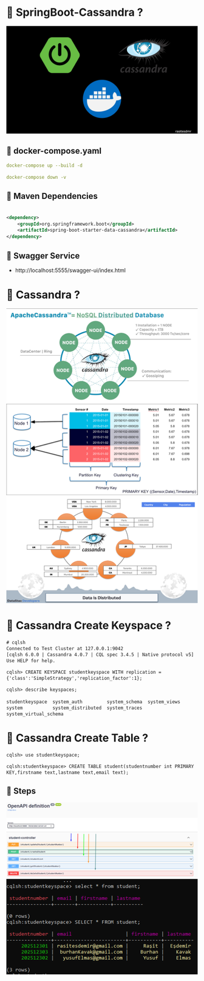 # 🎯 SpringBoot-Cassandra ?

<img src="https://github.com/rasitesdmr/SpringBoot-Cassandra/blob/master/image/cas7.jpg">

## 📌 docker-compose.yaml

```yaml
docker-compose up --build -d
```

```yaml
docker-compose down -v
```

## 📌 Maven Dependencies

```xml

<dependency>
    <groupId>org.springframework.boot</groupId>
    <artifactId>spring-boot-starter-data-cassandra</artifactId>
</dependency>
```

## 📌 Swagger Service

* http://localhost:5555/swagger-ui/index.html

# 🎯 Cassandra ?

<img src="https://github.com/rasitesdmr/SpringBoot-Cassandra/blob/master/image/cas3.png">
<img src="https://github.com/rasitesdmr/SpringBoot-Cassandra/blob/master/image/cas2.PNG">
<img src="https://github.com/rasitesdmr/SpringBoot-Cassandra/blob/master/image/cas1.png">

# 📌 Cassandra Create Keyspace ?

```shell
# cqlsh
Connected to Test Cluster at 127.0.0.1:9042
[cqlsh 6.0.0 | Cassandra 4.0.7 | CQL spec 3.4.5 | Native protocol v5]
Use HELP for help.
```

```shell
cqlsh> CREATE KEYSPACE studentkeyspace WITH replication = {'class':'SimpleStrategy','replication_factor':1};
```

```shell
cqlsh> describe keyspaces;

studentkeyspace  system_auth         system_schema  system_views
system           system_distributed  system_traces  system_virtual_schema
```

# 📌 Cassandra Create Table ?

```shell
cqlsh> use studentkeyspace;
```

```shell
cqlsh:studentkeyspace> CREATE TABLE student(studentnumber int PRIMARY KEY,firstname text,lastname text,email text);
```

## 📌 Steps

<img src="https://github.com/rasitesdmr/SpringBoot-Cassandra/blob/master/image/cas9.png">

<img src="https://github.com/rasitesdmr/SpringBoot-Cassandra/blob/master/image/cas10.png">



